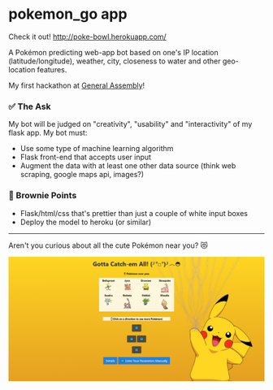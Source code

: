 # pokemon_go app

Check it out! http://poke-bowl.herokuapp.com/

A Pokémon predicting web-app bot based on one's IP location (latitude/longitude), weather, city, closeness to water and other geo-location features.

My first hackathon at [General Assembly](https://generalassemb.ly/education/data-science/toronto)!

### :white_check_mark: The Ask
My bot will be judged on "creativity", "usability" and "interactivity" of my flask app. My bot must:

- Use some type of machine learning algorithm
- Flask front-end that accepts user input
- Augment the data with at least one other data source (think web scraping, google maps api, images?)

### 🍰 Brownie Points
- Flask/html/css that's prettier than just a couple of white input boxes
- Deploy the model to heroku (or similar)

------

Aren't you curious about all the cute Pokémon near you? 😻


<img src= 'static/screenshot_2020-01-21.png'>
